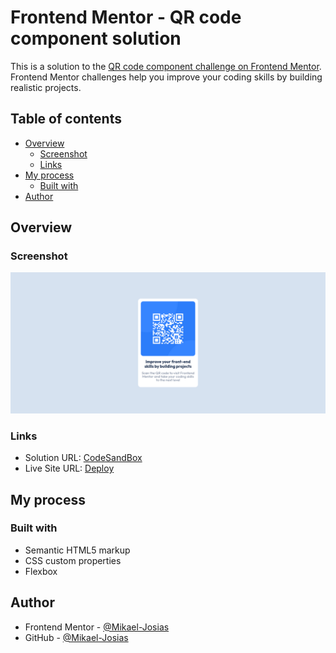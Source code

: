 # Frontend Mentor - QR code component solution

This is a solution to the [QR code component challenge on Frontend Mentor](https://www.frontendmentor.io/challenges/qr-code-component-iux_sIO_H). Frontend Mentor challenges help you improve your coding skills by building realistic projects. 

## Table of contents

- [Overview](#overview)
  - [Screenshot](#screenshot)
  - [Links](#links)
- [My process](#my-process)
  - [Built with](#built-with)
- [Author](#author)

## Overview

### Screenshot

![Desktop site screenshot](./assets/screenshots/desktop-screenshot.png)

### Links

- Solution URL: [CodeSandBox](https://codesandbox.io/p/sandbox/qr-code-y7dtnz?file=%2Findex.html)
- Live Site URL: [Deploy](https://y7dtnz.csb.app/)

## My process

### Built with

- Semantic HTML5 markup
- CSS custom properties
- Flexbox

## Author

- Frontend Mentor - [@Mikael-Josias](https://www.frontendmentor.io/profile/Mikael-Josias)
- GitHub - [@Mikael-Josias](https://github.com/Mikael-Josias)